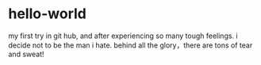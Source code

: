 # hello-world
my first try in git hub, and after experiencing so many tough feelings. i decide not to be the man i hate. behind all the glory，there are tons of tear and sweat!
